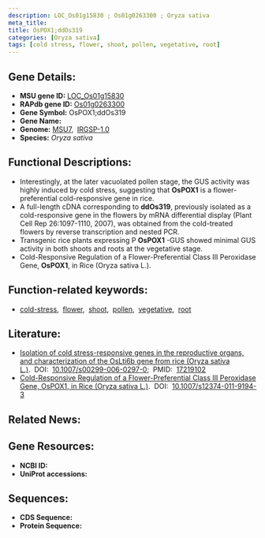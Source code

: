 ```yaml
---
description: LOC_Os01g15830 ; Os01g0263300 ; Oryza sativa
meta_title:
title: OsPOX1;ddOs319
categories: [Oryza sativa]
tags: [cold stress, flower, shoot, pollen, vegetative, root]
---
```


## Gene Details:
- **MSU gene ID:** [LOC_Os01g15830](http://rice.uga.edu/cgi-bin/ORF_infopage.cgi?orf=LOC_Os01g15830)  
- **RAPdb gene ID:** [Os01g0263300](https://rapdb.dna.affrc.go.jp/locus/?name=Os01g0263300)  
- **Gene Symbol:** OsPOX1;ddOs319
- **Gene Name:**
- **Genome:**  [MSU7](http://rice.uga.edu/),&nbsp;&nbsp;[IRGSP-1.0](https://rapdb.dna.affrc.go.jp/download/irgsp1.html)
- **Species:** *Oryza sativa*

## Functional Descriptions:
   - Interestingly, at the later vacuolated pollen stage, the GUS activity was highly induced by cold stress, suggesting that **OsPOX1** is a flower-preferential cold-responsive gene in rice.
   - A full-length cDNA corresponding to **ddOs319**, previously isolated as a cold-responsive gene in the flowers by mRNA differential display (Plant Cell Rep 26:1097-1110, 2007), was obtained from the cold-treated flowers by reverse transcription and nested PCR.
   - Transgenic rice plants expressing P **OsPOX1** -GUS showed minimal GUS activity in both shoots and roots at the vegetative stage.
   - Cold-Responsive Regulation of a Flower-Preferential Class III Peroxidase Gene, **OsPOX1**, in Rice (Oryza sativa L.).

## Function-related keywords:
   - [cold-stress](/tags/cold-stress/),&nbsp;&nbsp;[flower](/tags/flower/),&nbsp;&nbsp;[shoot](/tags/shoot/),&nbsp;&nbsp;[pollen](/tags/pollen/),&nbsp;&nbsp;[vegetative](/tags/vegetative/),&nbsp;&nbsp;[root](/tags/root/)

## Literature:
   - [Isolation of cold stress-responsive genes in the reproductive organs, and characterization of the OsLti6b gene from rice (Oryza sativa L.)](https://www.doi.org/10.1007/s00299-006-0297-0).&nbsp;&nbsp;DOI:&nbsp;&nbsp;[10.1007/s00299-006-0297-0](https://www.doi.org/10.1007/s00299-006-0297-0);&nbsp;&nbsp;PMID:&nbsp;&nbsp;[17219102](https://pubmed.ncbi.nlm.nih.gov/17219102/)
   - [Cold-Responsive Regulation of a Flower-Preferential Class III Peroxidase Gene, OsPOX1, in Rice (Oryza sativa L.)](https://www.doi.org/10.1007/s12374-011-9194-3).&nbsp;&nbsp;DOI:&nbsp;&nbsp;[10.1007/s12374-011-9194-3](https://www.doi.org/10.1007/s12374-011-9194-3)

## Related News:

## Gene Resources:
- **NCBI ID:**  []()
- **UniProt accessions:** [](https://www.uniprot.org/uniprotkb//entry)

## Sequences:
- **CDS Sequence:**
- **Protein Sequence:**
